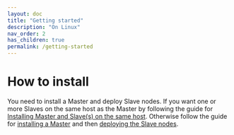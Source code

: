 ```yaml
---
layout: doc
title: "Getting started"
description: "On Linux"
nav_order: 2
has_children: true
permalink: /getting-started
---
```


# How to install
You need to install a Master and deploy Slave nodes. If you want one or more Slaves on the same host as the Master by following the guide for [Installing Master and Slave(s) on the same host](/fireping/getting-started/same-host). Otherwise follow the guide for [installing a Master](/fireping/getting-started/master) and then [deploying the Slave nodes](/fireping/getting-started/slaves).